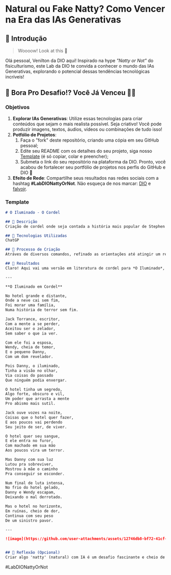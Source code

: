 # Natural ou Fake Natty? Como Vencer na Era das IAs Generativas

## 🚀 Introdução

> Woooow! Look at this 👀

Olá pessoal, Venilton da DIO aqui! Inspirado na hype _"Natty or Not"_ do fisiculturismo, este Lab da DIO te convida a conhecer o mundo das IAs Generativas, explorando o potencial dessas tendências tecnológicas incríveis!

## 🎯 Bora Pro Desafio!? Você Já Venceu 💪🤓

### Objetivos

1. **Explorar IAs Generativas**: Utilize essas tecnologias para criar conteúdos que sejam o mais realista possível. Seja criativo! Você pode produzir imagens, textos, áudios, vídeos ou combinações de tudo isso!
1. **Potfólio de Projetos**:
    1. Faça o "fork" deste repositório, criando uma cópia em seu GitHub pessoal;
    2. Edite seu README com os detalhes do seu projeto, siga nosso [Template](#template) (é só copiar, colar e preencher);
    3. Submeta o link do seu repositório na plataforma da DIO. Pronto, você acabou de fortalecer seu portfólio de projetos nos perfis do GitHub e DIO 🚀
1. **Efeito de Rede**: Compartilhe seus resultados nas redes sociais com a hashtag **#LabDIONattyOrNot**. Não esqueça de nos marcar: [DIO](https://www.linkedin.com/school/dio-makethechange) e [falvojr](https://www.linkedin.com/in/falvojr).

### Template

```markdown
# O Iluminado - O Cordel

## 📒 Descrição
Criação de cordel onde seja contada a história mais popular de Stephen King

## 🤖 Tecnologias Utilizadas
ChatGP

## 🧐 Processo de Criação
Atráves de diversos comandos, refinado as orientações até atingir um resultado esperado tanto para o texto como para a xilogravura

## 🚀 Resultados
Claro! Aqui vai uma versão em literatura de cordel para *O Iluminado*, resumindo a história em versos rimados:

---

**O Iluminado em Cordel**

No hotel grande e distante,  
Onde a neve cai sem fim,  
Foi morar uma família,  
Numa história de terror sem fim.  

Jack Torrance, escritor,  
Com a mente a se perder,  
Aceitou ser o zelador,  
Sem saber o que ia ver.  

Com ele foi a esposa,  
Wendy, cheia de temor,  
E o pequeno Danny,  
Com um dom revelador.  

Pois Danny, o iluminado,  
Tinha a visão no olhar,  
Via coisas do passado  
Que ninguém podia enxergar.  

O hotel tinha um segredo,  
Algo forte, obscuro e vil,  
Um poder que arrasta a mente  
Pro abismo mais sutil.  

Jack ouve vozes na noite,  
Coisas que o hotel quer fazer,  
E aos poucos vai perdendo  
Seu jeito de ser, de viver.  

O hotel quer seu sangue,  
E ele entra no furor,  
Com machado em sua mão  
Aos poucos vira um terror.  

Mas Danny com sua luz  
Lutou pra sobreviver,  
Mostrou à mãe o caminho  
Pra conseguir se esconder.  

Num final de luta intensa,  
No frio do hotel gelado,  
Danny e Wendy escapam,  
Deixando o mal derrotado.  

Mas o hotel no horizonte,  
Em ruínas, cheio de dor,  
Continua com seu peso  
De um sinistro pavor.  

---

![image](https://github.com/user-attachments/assets/12746db8-bf72-41cf-8917-d3bd7b86eeeb)


## 💭 Reflexão (Opcional)
Criar algo 'natty' (natural) com IA é um desafio fascinante e cheio de possibilidades. A ideia é usar tecnologias de IA generativa para criar conteúdos que pareçam o mais realista possível, seja em forma de imagens, textos, áudios, vídeos ou uma combinação de tudo isso.
```

#LabDIONattyOrNot


